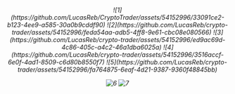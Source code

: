 <h6 align="center">
    ![1](https://github.com/LucasReb/CryptoTrader/assets/54152996/33091ce2-b123-4ee9-a585-30a0b9cddf90)
    ![2](https://github.com/LucasReb/crypto-trader/assets/54152996/feda54aa-adb5-4ff8-9e61-cbc08e080566)
    ![3](https://github.com/LucasReb/crypto-trader/assets/54152996/ed9ac69d-4c86-405c-a4c2-46a1dba6025a)
    ![4](https://github.com/LucasReb/crypto-trader/assets/54152996/3516accf-6e0f-4ad1-8509-c6d80b8550f7)
    ![5](https://github.com/LucasReb/crypto-trader/assets/54152996/fa764875-6eaf-4d21-9387-9360f48845bb)
    
![6](https://github.com/LucasReb/crypto-trader/assets/54152996/52f1f813-513a-4646-ad70-afe86eb18ed8)
![7](https://github.com/LucasReb/crypto-trader/assets/54152996/f86eb5de-1842-42c6-8427-d1bb12f2d53d)
</h6>
